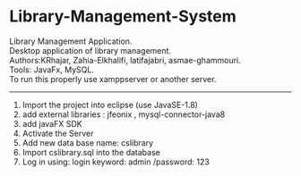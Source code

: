 # Library-Management-System
Library Management Application.<br/>
Desktop application of library management.<br/>
Authors:KRhajar, Zahia-Elkhalifi, latifajabri, asmae-ghammouri.<br/>
Tools: JavaFx, MySQL.<br/>
To run this properly use xamppserver or another server.

-----------------------------------------------

1. Import the project into eclipse (use JavaSE-1.8)
2. add external libraries : jfeonix , mysql-connector-java8
3. add javaFX SDK
4. Activate the Server
5. Add new data base name: cslibrary 
6. Import cslibrary.sql into the database
7. Log in using:  login keyword: admin /password: 123
